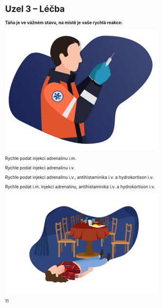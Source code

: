 <div class="w3-center">

# Uzel 3 – Léčba

**Táňa je ve vážném stavu, na místě je vaše rychlá reakce:**
</div>

<div class="w3-row">
<div class="w3-third">

![slide_11_zachranar_s_injekci](slide_11_zachranar_s_injekci.jpg)

</div>
<div class="w3-third">

Rychle podat injekci adrenalinu i.m.

Rychle podat injekci adrenalinu i.v.

Rychle podat injekci adrenalinu i.v., antihistaminika i.v. a hydrokortison i.v.

Rychle podat i.m. injekci adrenalinu, antihistaminika i.v. a hydrokortison i.v.

</div>
<div class="w3-third">

![slide_2-3_komiks_05_skvrny](slide_2-3_komiks_05_skvrny.jpg)


</div>
</div>

<div class="w3-center">11</div>


